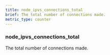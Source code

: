 ```yaml
---
title: node_ipvs_connections_total
brief: The total number of connections made.
metric_type: counter
---
```

### node_ipvs_connections_total

The total number of connections made.